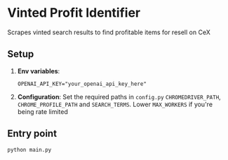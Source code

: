 # Vinted Profit Identifier

Scrapes vinted search results to find profitable items for resell on CeX

## Setup

1.  **Env variables**:
    ```
    OPENAI_API_KEY="your_openai_api_key_here"
    ```

2.  **Configuration**: Set the required paths in `config.py` `CHROMEDRIVER_PATH`, `CHROME_PROFILE_PATH` and `SEARCH_TERMS`. Lower `MAX_WORKERS` if you're being rate limited

## Entry point

```bash
python main.py
```